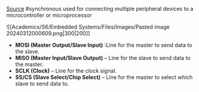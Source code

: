 [Source](https://www.circuitbasics.com/basics-of-the-spi-communication-protocol/)
#synchronous
used for connecting multiple peripheral devices to a microcontroller or microprocessor

![[Academics/S6/Embedded Systems/Files/Images/Pasted image 20240312000609.png|300|200]]
-  **MOSI (Master Output/Slave Input)** :Line for the master to send data to the slave.
- **MISO (Master Input/Slave Output)** – Line for the slave to send data to the master.
- **SCLK (Clock)** – Line for the clock signal.
- **SS/CS (Slave Select/Chip Select)** – Line for the master to select which slave to send data to.

